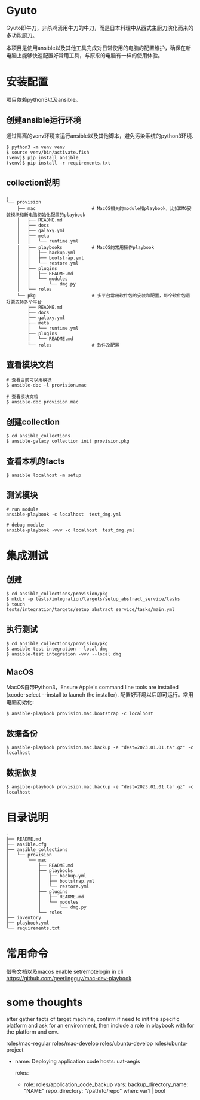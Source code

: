 # Gyuto

Gyuto即牛刀，非杀鸡焉用牛刀的牛刀，而是日本料理中从西式主厨刀演化而来的多功能厨刀。

本项目是使用ansible以及其他工具完成对日常使用的电脑的配置维护，确保在新电脑上能够快速配置好常用工具，与原来的电脑有一样的使用体验。


# 安装配置

项目依赖python3以及ansible。

## 创建ansible运行环境
通过隔离的venv环境来运行ansible以及其他脚本，避免污染系统的python3环境.

```
$ python3 -m venv venv
$ source venv/bin/activate.fish
(venv)$ pip install ansible 
(venv)$ pip install -r requirements.txt
```

## collection说明
```
.
└── provision
    ├── mac                     # MacOS相关的module和playbook，比如DMG安装模块和新电脑初始化配置的playbook
    │   ├── README.md
    │   ├── docs
    │   ├── galaxy.yml
    │   ├── meta
    │   │   └── runtime.yml
    │   ├── playbooks           # MacOS的常用操作playbook
    │   │   ├── backup.yml
    │   │   ├── bootstrap.yml
    │   │   └── restore.yml
    │   ├── plugins
    │   │   ├── README.md
    │   │   └── modules
    │   │       └── dmg.py
    │   └── roles
    └── pkg                     # 多平台常用软件包的安装和配置，每个软件包最好要支持多个平台
        ├── README.md
        ├── docs
        ├── galaxy.yml
        ├── meta
        │   └── runtime.yml
        ├── plugins
        │   └── README.md
        └── roles               # 软件及配置
```

## 查看模块文档

```
# 查看当前可以用模块
$ ansible-doc -l provision.mac

# 查看模块文档
$ ansible-doc provision.mac
```

## 创建collection

```
$ cd ansible_collections
$ ansible-galaxy collection init provision.pkg
```

## 查看本机的facts

```
$ ansible localhost -m setup
```

## 测试模块

```
# run module
ansible-playbook -c localhost  test_dmg.yml

# debug module
ansible-playbook -vvv -c localhost  test_dmg.yml

```

# 集成测试


## 创建

```
$ cd ansible_collections/provision/pkg
$ mkdir -p tests/integration/targets/setup_abstract_service/tasks
$ touch tests/integration/targets/setup_abstract_service/tasks/main.yml
```

## 执行测试

```
$ cd ansible_collections/provision/pkg
$ ansible-test integration --local dmg
$ ansible-test integration -vvv --local dmg
```

## MacOS

MacOS自带Python3，Ensure Apple's command line tools are installed (xcode-select --install to launch the installer). 配置好环境以后即可运行。常用电脑初始化:

```
$ ansible-playbook provision.mac.bootstrap -c localhost
```

## 数据备份

```
$ ansible-playbook provision.mac.backup -e "dest=2023.01.01.tar.gz" -c localhost
```

## 数据恢复

```
$ ansible-playbook provision.mac.backup -e "dest=2023.01.01.tar.gz" -c localhost
```

# 目录说明

```
.
├── README.md
├── ansible.cfg
├── ansible_collections
│   └── provision
│       └── mac
│           ├── README.md
│           ├── playbooks
│           │   ├── backup.yml
│           │   ├── bootstrap.yml
│           │   └── restore.yml
│           ├── plugins
│           │   ├── README.md
│           │   └── modules
│           │       └── dmg.py
│           └── roles
├── inventory
├── playbook.yml
└── requirements.txt
```

# 常用命令


借鉴文档以及macos enable setremotelogin in cli
https://github.com/geerlingguy/mac-dev-playbook
# some thoughts
after gather facts of target machine, confirm if need to init the specific platform and ask for an environment, then include a role in playbook with for the platform and env.

roles/mac-regular
roles/mac-develop
roles/ubuntu-develop
roles/ubuntu-project

- name: Deploying application code
  hosts: uat-aegis

  roles:
    - role: roles/application_code_backup
      vars:
        backup_directory_name: "NAME"
        repo_directory: "/path/to/repo"
      when: var1 | bool
